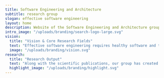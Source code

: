 ```yaml
---
title: Software Engineering and Architecture
subtitle: research group
slogan: effective software engineering
layout: home
description: Website of the Software Engineering and Architecture group of the Faculty of Science and Engineering of the University of Groningen.
intro_image: "/uploads/branding/search-logo-large.svg"
vision:
  title: "Vision & Core Research Fields"
  text: "Effective software engineering requires healthy software and teams. A healthy software is maintainable, well-performing, with low technical debt, and based on sound design decisions. A healthy team is productive, diverse and inclusive. And healthy software and team amplify each other.  Our research enables the software industry to improve their software and team health."
  image: "/uploads/branding/vision.svg"
research:
  title: "Research Output"
  text: "Along with the scientific publications, our group has created approaches, tools and datasets. (UNDER CONSTRUCTION... list three examples)"
  highlight_image: "/uploads/branding/highlight.svg"
---
```

